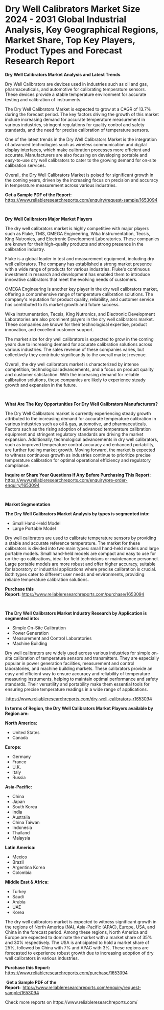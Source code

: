 <p><h1>Dry Well Calibrators Market Size 2024 - 2031 Global Industrial Analysis, Key Geographical Regions, Market Share, Top Key Players, Product Types and Forecast Research Report</h1></p><p><strong>Dry Well Calibrators Market Analysis and Latest Trends</strong></p>
<p><p>Dry Well Calibrators are devices used in industries such as oil and gas, pharmaceuticals, and automotive for calibrating temperature sensors. These devices provide a stable temperature environment for accurate testing and calibration of instruments.</p><p>The Dry Well Calibrators Market is expected to grow at a CAGR of 13.7% during the forecast period. The key factors driving the growth of this market include increasing demand for accurate temperature measurement in various industries, stringent regulations for quality control and safety standards, and the need for precise calibration of temperature sensors.</p><p>One of the latest trends in the Dry Well Calibrators Market is the integration of advanced technologies such as wireless communication and digital display interfaces, which make calibration processes more efficient and accurate. Manufacturers are also focusing on developing portable and easy-to-use dry well calibrators to cater to the growing demand for on-site calibration services.</p><p>Overall, the Dry Well Calibrators Market is poised for significant growth in the coming years, driven by the increasing focus on precision and accuracy in temperature measurement across various industries.</p></p>
<p><strong>Get a Sample PDF of the Report:&nbsp;</strong> <a href="https://www.reliableresearchreports.com/enquiry/request-sample/1653094">https://www.reliableresearchreports.com/enquiry/request-sample/1653094</a></p>
<p>&nbsp;</p>
<p><strong>Dry Well Calibrators Major Market Players</strong></p>
<p><p>The dry well calibrators market is highly competitive with major players such as Fluke, TMS, OMEGA Engineering, Wika Instrumentation, Tecsis, King Nutronics, and Electronic Development Laboratories. These companies are known for their high-quality products and strong presence in the calibration industry.</p><p>Fluke is a global leader in test and measurement equipment, including dry well calibrators. The company has established a strong market presence with a wide range of products for various industries. Fluke's continuous investment in research and development has enabled them to introduce innovative calibrators that meet the evolving needs of customers.</p><p>OMEGA Engineering is another key player in the dry well calibrators market, offering a comprehensive range of temperature calibration solutions. The company's reputation for product quality, reliability, and customer service has contributed to its market growth and future success.</p><p>Wika Instrumentation, Tecsis, King Nutronics, and Electronic Development Laboratories are also prominent players in the dry well calibrators market. These companies are known for their technological expertise, product innovation, and excellent customer support.</p><p>The market size for dry well calibrators is expected to grow in the coming years due to increasing demand for accurate calibration solutions across various industries. The sales revenue of these companies varies, but collectively they contribute significantly to the overall market revenue.</p><p>Overall, the dry well calibrators market is characterized by intense competition, technological advancements, and a focus on product quality and customer satisfaction. With the increasing demand for reliable calibration solutions, these companies are likely to experience steady growth and expansion in the future.</p></p>
<p>&nbsp;</p>
<p><strong>What Are The Key Opportunities For Dry Well Calibrators Manufacturers?</strong></p>
<p><p>The Dry Well Calibrators market is currently experiencing steady growth attributed to the increasing demand for accurate temperature calibration in various industries such as oil & gas, automotive, and pharmaceuticals. Factors such as the rising adoption of advanced temperature calibration equipment and stringent regulatory standards are driving the market expansion. Additionally, technological advancements in dry well calibrators, such as improved temperature control accuracy and enhanced portability, are further fueling market growth. Moving forward, the market is expected to witness continuous growth as industries continue to prioritize precise temperature calibration for optimal operational efficiency and regulatory compliance.</p></p>
<p><strong>Inquire or Share Your Questions If Any Before Purchasing This Report:</strong> <a href="https://www.reliableresearchreports.com/enquiry/pre-order-enquiry/1653094">https://www.reliableresearchreports.com/enquiry/pre-order-enquiry/1653094</a></p>
<p>&nbsp;</p>
<p><strong>Market Segmentation</strong></p>
<p><strong>The Dry Well Calibrators Market Analysis by types is segmented into:</strong></p>
<p><ul><li>Small Hand-Held Model</li><li>Large Portable Model</li></ul></p>
<p><p>Dry well calibrators are used to calibrate temperature sensors by providing a stable and accurate reference temperature. The market for these calibrators is divided into two main types: small hand-held models and large portable models. Small hand-held models are compact and easy to use for on-the-go calibrations, ideal for field technicians or maintenance personnel. Large portable models are more robust and offer higher accuracy, suitable for laboratory or industrial applications where precise calibration is crucial. Both types cater to different user needs and environments, providing reliable temperature calibration solutions.</p></p>
<p><strong>Purchase this Report:&nbsp;</strong><a href="https://www.reliableresearchreports.com/purchase/1653094">https://www.reliableresearchreports.com/purchase/1653094</a></p>
<p>&nbsp;</p>
<p><strong>The Dry Well Calibrators Market Industry Research by Application is segmented into:</strong></p>
<p><ul><li>Simple On-Site Calibration</li><li>Power Generation</li><li>Measurement and Control Laboratories</li><li>Machine Building</li></ul></p>
<p><p>Dry well calibrators are widely used across various industries for simple on-site calibration of temperature sensors and transmitters. They are especially popular in power generation facilities, measurement and control laboratories, and machine building markets. These calibrators provide an easy and efficient way to ensure accuracy and reliability of temperature measuring instruments, helping to maintain optimal performance and safety standards. Their versatility and portability make them essential tools for ensuring precise temperature readings in a wide range of applications.</p></p>
<p><a href="https://www.reliableresearchreports.com/dry-well-calibrators-r1653094">&nbsp;https://www.reliableresearchreports.com/dry-well-calibrators-r1653094</a></p>
<p><strong>In terms of Region, the Dry Well Calibrators Market Players available by Region are:</strong></p>
<p>
    <p> <strong> North America: </strong>
        <ul>
            <li>United States</li>
            <li>Canada</li>
        </ul>
        </p> 
    <p> <strong> Europe: </strong>
        <ul>
            <li>Germany</li>
            <li>France</li>
            <li>U.K.</li>
            <li>Italy</li>
            <li>Russia</li>
        </ul>
        </p> 
    <p> <strong> Asia-Pacific: </strong>
        <ul>
            <li>China</li>
            <li>Japan</li>
            <li>South Korea</li>
            <li>India</li>
            <li>Australia</li>
            <li>China Taiwan</li>
            <li>Indonesia</li>
            <li>Thailand</li>
            <li>Malaysia</li>
        </ul>
        </p> 
    <p> <strong> Latin America: </strong>
        <ul>
            <li>Mexico</li>
            <li>Brazil</li>
            <li>Argentina Korea</li>
            <li>Colombia</li>
        </ul>
        </p> 
    <p> <strong> Middle East & Africa: </strong>
        <ul>
            <li>Turkey</li>
            <li>Saudi</li>
            <li>Arabia</li>
            <li>UAE</li>
            <li>Korea</li>
        </ul>
    </p>
    </p>
<p><p>The dry well calibrators market is expected to witness significant growth in the regions of North America (NA), Asia-Pacific (APAC), Europe, USA, and China in the forecast period. Among these regions, North America and Europe are expected to dominate the market with a market share of 35% and 30% respectively. The USA is anticipated to hold a market share of 25%, followed by China with 7% and APAC with 3%. These regions are forecasted to experience robust growth due to increasing adoption of dry well calibrators in various industries.</p></p>
<p><strong>Purchase this Report: </strong><a href="https://www.reliableresearchreports.com/purchase/1653094">https://www.reliableresearchreports.com/purchase/1653094</a></p>
<p>&nbsp;<strong>Get a Sample PDF of the Report:&nbsp;&nbsp;</strong><a href="https://www.reliableresearchreports.com/enquiry/request-sample/1653094">https://www.reliableresearchreports.com/enquiry/request-sample/1653094</a></p>
<p><strong></strong></p>
<p>Check more reports on https://www.reliableresearchreports.com/</p>